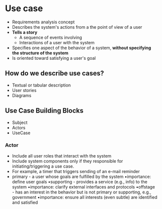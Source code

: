 # Use case
- Requirements analysis concept
- Describes the system's actions from a the point of view of a user
- **Tells a story**
	- A sequence of events involving
	- Interactions of a user with the system
- Specifies one aspect of the behavior of a system, **without specifying the structure of the system**
- Is oriented toward satisfying a user's goal

## How do we describe use cases?
- Textual or tabular description
- User stories
- Diagrams
## Use Case Building Blocks
- Subject
- Actors
- UseCase

###  Actor
- Include all user roles that interact with the system
- Include system components only if they responsible for initiating/triggering a use case.
- For example, a timer that triggers sending of an e-mail reminder
- primary - a user whose goals are fulfilled by the system
•importance: define user goals
•supporting - provides a service (e.g., info) to the system
•importance: clarify external interfaces and protocols
•offstage - has an interest in the behavior but is not primary or supporting, e.g., government
•importance: ensure all interests (even subtle) are identified and satisfied





<!--stackedit_data:
eyJoaXN0b3J5IjpbOTI2Mjc2MzAyLDMxMDAwMjUwNF19
-->